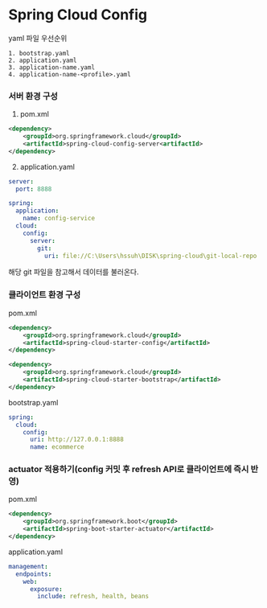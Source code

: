 # Spring Cloud Config

yaml 파일 우선순위
```
1. bootstrap.yaml
2. application.yaml
3. application-name.yaml
4. application-name-<profile>.yaml
```
### 서버 환경 구성
1. pom.xml
```xml
<dependency>
    <groupId>org.springframework.cloud</groupId>
    <artifactId>spring-cloud-config-server<artifactId>
</dependency>
```

2. application.yaml
```yaml
server:
  port: 8888

spring:
  application:
    name: config-service
  cloud:
    config:
      server:
        git:
          uri: file://C:\Users\hssuh\DISK\spring-cloud\git-local-repo
```
해당 git 파일을 참고해서 데이터를 불러온다.

### 클라이언트 환경 구성
pom.xml
```xml
<dependency>
    <groupId>org.springframework.cloud</groupId>
    <artifactId>spring-cloud-starter-config</artifactId>
</dependency>

<dependency>
    <groupId>org.springframework.cloud</groupId>
    <artifactId>spring-cloud-starter-bootstrap</artifactId>
</dependency>
```

bootstrap.yaml
```yaml
spring:
  cloud:
    config:
      uri: http://127.0.0.1:8888
      name: ecommerce
```

### actuator 적용하기(config 커밋 후 refresh API로 클라이언트에 즉시 반영)
pom.xml
```xml
<dependency>
    <groupId>org.springframework.boot</groupId>
    <artifactId>spring-boot-starter-actuator</artifactId>
</dependency>
```

application.yaml
```yaml
management:
  endpoints:
    web:
      exposure:
        include: refresh, health, beans
```